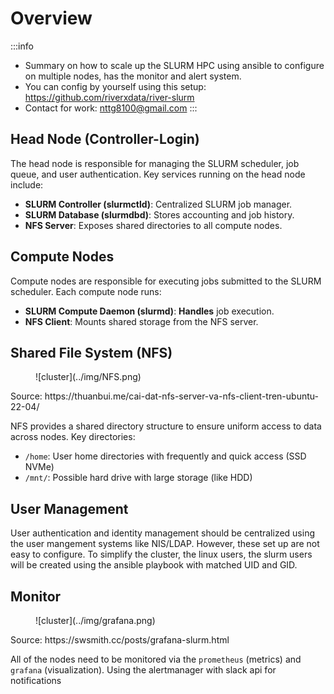 # Overview
:::info
+ Summary on how to scale up the SLURM HPC using ansible to configure on multiple nodes, has the monitor and alert system.
+ You can config by yourself using this setup: https://github.com/riverxdata/river-slurm
+ Contact for work: nttg8100@gmail.com
:::
## Head Node (Controller-Login)

The head node is responsible for managing the SLURM scheduler, job queue, and user authentication. Key services running on the head node include:

- **SLURM Controller (slurmctld)**: Centralized SLURM job manager.
- **SLURM Database (slurmdbd)**: Stores accounting and job history.
- **NFS Server**: Exposes shared directories to all compute nodes.

## Compute Nodes

Compute nodes are responsible for executing jobs submitted to the SLURM scheduler. Each compute node runs:

- **SLURM Compute Daemon (slurmd)**: **Handles** job execution.
- **NFS Client**: Mounts shared storage from the NFS server.

## Shared File System (NFS)
<figure markdown="span">
    ![cluster](../img/NFS.png)
</figure>
Source: https://thuanbui.me/cai-dat-nfs-server-va-nfs-client-tren-ubuntu-22-04/

NFS provides a shared directory structure to ensure uniform access to data across nodes. Key directories:

- `/home`: User home directories with frequently and quick access (SSD NVMe)
- `/mnt/`: Possible hard drive with large storage (like HDD)
 
## User Management

User authentication and identity management should be centralized using the user mangement systems like NIS/LDAP. 
However, these set up are not easy to configure. To simplify the cluster, the linux users, the slurm users will be
created using the ansible playbook with matched UID and GID.

## Monitor
<figure markdown="span">
    ![cluster](../img/grafana.png)
</figure>
Source: https://swsmith.cc/posts/grafana-slurm.html

All of the nodes need to be monitored via the `prometheus` (metrics) and `grafana` (visualization). Using the alertmanager with slack api for notifications
